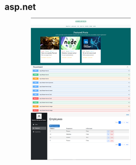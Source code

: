 # asp.net

<p align="center">
  <a href="./Blog">
  <img alt="angular-blog" src="./Blog/docs/1.png" width="330px"/>
  </a>
  <a href="./Employee Management System">
  <img alt="Employee Management System" src="./Employee Management System/docs/1.png" width="330px"/>
  </a>
  <a href="./WiredBrainCoffee.EMS">
  <img alt="WiredBrainCoffee.EMS" src="./WiredBrainCoffee.EMS/docs/2.png" width="330px"/>
  </a>
</p>

